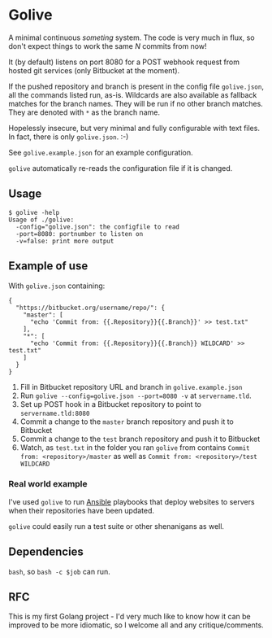 # Golive

A minimal continuous *someting* system. The code is very much in flux, so don't
expect things to work the same *N* commits from now!

It (by default) listens on port 8080 for a POST webhook request from hosted git
services (only Bitbucket at the moment).

If the pushed repository and branch is present in the config file `golive.json`,
all the commands listed run, as-is. Wildcards are also available as fallback matches
for the branch names. They will be run if no other branch matches. They are denoted with `*`
as the branch name.

Hopelessly insecure, but very minimal and fully configurable with text files.
In fact, there is only `golive.json`. :-)

See `golive.example.json` for an example configuration.

`golive` automatically re-reads the configuration file if it is changed.

## Usage

    $ golive -help
    Usage of ./golive:
      -config="golive.json": the configfile to read
      -port=8080: portnumber to listen on
      -v=false: print more output

## Example of use

With `golive.json` containing:

    {
      "https://bitbucket.org/username/repo/": {
        "master": [
          "echo 'Commit from: {{.Repository}}{{.Branch}}' >> test.txt"
        ],
        "*": [
          "echo 'Commit from: {{.Repository}}{{.Branch}} WILDCARD' >> test.txt"
        ]
      }
    }


 1. Fill in Bitbucket repository URL and branch in `golive.example.json`
 2. Run `golive --config=golive.json --port=8080 -v` at `servername.tld`.
 3. Set up POST hook in a Bitbucket repository to point to `servername.tld:8080`
 4. Commit a change to the `master` branch repository and push it to Bitbucket
 5. Commit a change to the `test` branch repository and push it to Bitbucket
 6. Watch, as `test.txt` in the folder you ran `golive` from contains
    `Commit from: <repository>/master` as well as `Commit from: <repository>/test WILDCARD`
    


### Real world example

I've used `golive` to run [Ansible](http://www.ansible.com) playbooks that
deploy websites to servers when their repositories have been updated.

`golive` could easily run a test suite or other shenanigans as well.

## Dependencies

`bash`, so `bash -c $job` can run.

## RFC

This is my first Golang project - I'd very much like to know how it can be
improved to be more idiomatic, so I welcome all and any critique/comments.
